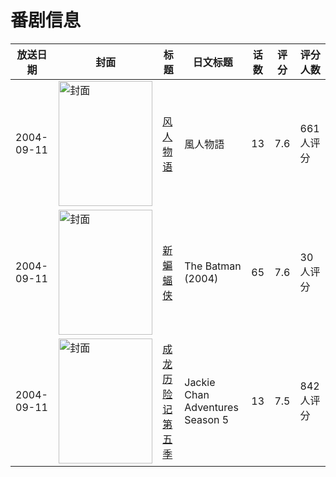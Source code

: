 # 番剧信息

|放送日期|封面|标题|日文标题|话数|评分|评分人数|
|---|---|---|---|---|---|---|
|2004-09-11|<img src="//lain.bgm.tv/pic/cover/c/de/59/2710_xkICM.jpg" alt="封面" style="width:150px;height:200px;object-fit:cover;">|[风人物语](https://bangumi.tv/subject/2710)|風人物語|13|7.6|661人评分|
|2004-09-11|<img src="//lain.bgm.tv/pic/cover/c/4f/d2/101778_wWW1E.jpg" alt="封面" style="width:150px;height:200px;object-fit:cover;">|[新蝙蝠侠](https://bangumi.tv/subject/101778)|The Batman (2004)|65|7.6|30人评分|
|2004-09-11|<img src="//lain.bgm.tv/pic/cover/c/0b/2d/334402_7xI2F.jpg" alt="封面" style="width:150px;height:200px;object-fit:cover;">|[成龙历险记 第五季](https://bangumi.tv/subject/334402)|Jackie Chan Adventures Season 5|13|7.5|842人评分|
